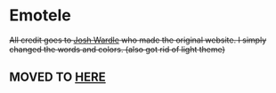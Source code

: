 # Emotele

~~All credit goes to [Josh Wardle](https://www.powerlanguage.co.uk/) who made the original website. I simply changed the
words and colors. (also got rid of light theme)~~

## MOVED TO [HERE](https://github.com/mrauro/emotele)
